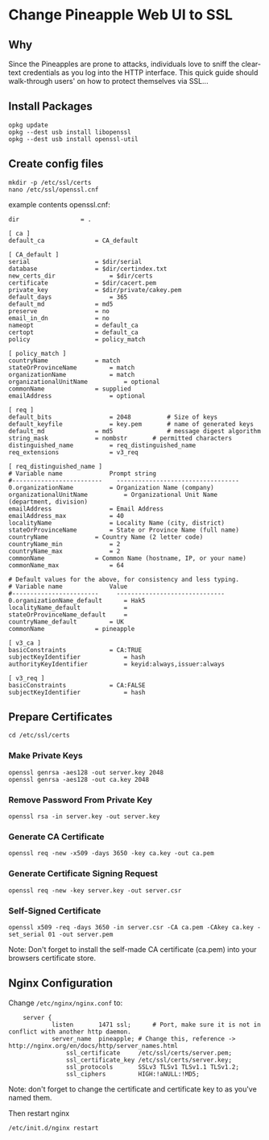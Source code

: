 # Change Pineapple Web UI to SSL

## Why

Since the Pineapples are prone to attacks, individuals love to sniff the clear-text credentials as you log into the HTTP interface. This quick guide should walk-through users' on how to protect themselves via SSL...

## Install Packages

```
opkg update
opkg --dest usb install libopenssl
opkg --dest usb install openssl-util
```

## Create config files

```
mkdir -p /etc/ssl/certs
nano /etc/ssl/openssl.cnf
```

example contents openssl.cnf:

```
dir					= .

[ ca ]
default_ca				= CA_default

[ CA_default ]
serial					= $dir/serial
database				= $dir/certindex.txt
new_certs_dir				= $dir/certs
certificate				= $dir/cacert.pem
private_key				= $dir/private/cakey.pem
default_days				= 365
default_md				= md5
preserve				= no
email_in_dn				= no
nameopt					= default_ca
certopt					= default_ca
policy					= policy_match

[ policy_match ]
countryName				= match
stateOrProvinceName			= match
organizationName			= match
organizationalUnitName			= optional
commonName				= supplied
emailAddress				= optional

[ req ]
default_bits				= 2048			# Size of keys
default_keyfile				= key.pem		# name of generated keys
default_md				= md5				# message digest algorithm
string_mask				= nombstr		# permitted characters
distinguished_name			= req_distinguished_name
req_extensions				= v3_req

[ req_distinguished_name ]
# Variable name				Prompt string
#-------------------------	  ----------------------------------
0.organizationName			= Organization Name (company)
organizationalUnitName			= Organizational Unit Name (department, division)
emailAddress				= Email Address
emailAddress_max			= 40
localityName				= Locality Name (city, district)
stateOrProvinceName			= State or Province Name (full name)
countryName				= Country Name (2 letter code)
countryName_min				= 2
countryName_max				= 2
commonName				= Common Name (hostname, IP, or your name)
commonName_max				= 64

# Default values for the above, for consistency and less typing.
# Variable name				Value
#------------------------	  ------------------------------
0.organizationName_default		= Hak5
localityName_default			=
stateOrProvinceName_default		=
countryName_default			= UK
commonName				= pineapple

[ v3_ca ]
basicConstraints			= CA:TRUE
subjectKeyIdentifier			= hash
authorityKeyIdentifier			= keyid:always,issuer:always

[ v3_req ]
basicConstraints			= CA:FALSE
subjectKeyIdentifier			= hash
```

## Prepare Certificates

```
cd /etc/ssl/certs
```

### Make Private Keys

```
openssl genrsa -aes128 -out server.key 2048
openssl genrsa -aes128 -out ca.key 2048
```

### Remove Password From Private Key

```
openssl rsa -in server.key -out server.key
```

### Generate CA Certificate

```
openssl req -new -x509 -days 3650 -key ca.key -out ca.pem
```

### Generate Certificate Signing Request

```
openssl req -new -key server.key -out server.csr
```

### Self-Signed Certificate

```
openssl x509 -req -days 3650 -in server.csr -CA ca.pem -CAkey ca.key -set_serial 01 -out server.pem
```

Note: Don't forget to install the self-made CA certificate (ca.pem) into your browsers certificate store.

## Nginx Configuration

Change `/etc/nginx/nginx.conf` to:

```
	server {
	        listen       1471 ssl;		# Port, make sure it is not in conflict with another http daemon.
	        server_name  pineapple;	# Change this, reference -> http://nginx.org/en/docs/http/server_names.html
                ssl_certificate     /etc/ssl/certs/server.pem;
                ssl_certificate_key /etc/ssl/certs/server.key;
                ssl_protocols       SSLv3 TLSv1 TLSv1.1 TLSv1.2;
                ssl_ciphers         HIGH:!aNULL:!MD5;
```

Note: don't forget to change the certificate and certificate key to as you've named them.

Then restart nginx

```
/etc/init.d/nginx restart
```